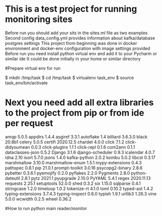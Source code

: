 # This is a test project for running monitoring sites

Before run you should add your sits in the sites.ml file as two examples
Second config data_config.yml provides information about kafka/database postgres settings
This project from beginning was done in docker environment and docker-env configuration with image settings provided
Before run you need install python virtual env and add it to your Pycharm or similar ide
It could be done initially in your home or similar directory

#Prepare virtual env for run

$ mkdir /tmp/task
$ cd /tmp/task
$ virtualenv task_env
$ source task_env/bin/activate

# Next you need add all extra libraries to the project from pip or from ide per request
amqp              5.0.5
appdirs           1.4.4
asgiref           3.3.1
autoflake         1.4
billiard          3.6.3.0
black             20.8b1
celery            5.0.5
certifi           2020.12.5
chardet           4.0.0
click             7.1.2
click-didyoumean  0.0.3
click-plugins     1.1.1
click-repl        0.1.6
com2ann           0.1.1
dataclasses-json  0.5.2
Django            3.1.6
django-scheduler  0.9.3
icalendar         4.0.7
idna              2.10
isort             5.7.0
jsons             1.4.0
kafka-python      2.0.2
kombu             5.0.2
libcst            0.3.17
marshmallow       3.10.0
marshmallow-enum  1.5.1
mypy-extensions   0.4.3
pathspec          0.8.1
pip               21.0.1
prompt-toolkit    3.0.16
psycopg2-binary   2.8.6
pybetter          0.3.6.1
pyemojify         0.2.0
pyflakes          2.2.0
Pygments          2.8.0
python-dateutil   2.8.1
pytz              2021.1
pyupgrade         2.10.0
PyYAML            5.4.1
regex             2020.11.13
requests          2.25.1
setuptools        52.0.0
shed              0.3.2
six               1.15.0
sqlparse          0.4.1
stringcase        1.2.0
timeloop          1.0.2
tokenize-rt       4.1.0
toml              0.10.2
typed-ast         1.4.2
typing-extensions 3.7.4.3
typing-inspect    0.6.0
typish            1.9.1
urllib3           1.26.3
vine              5.0.0
wcwidth           0.2.5
wheel             0.36.2

#How to run
python main reader/monitor

